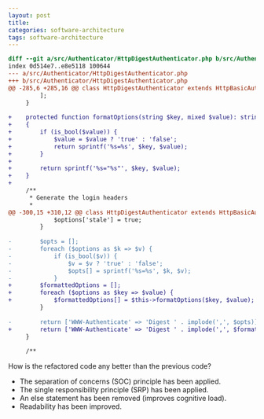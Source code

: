 ```yaml
---
layout: post
title: 
categories: software-architecture
tags: software-architecture
---
```


```diff
diff --git a/src/Authenticator/HttpDigestAuthenticator.php b/src/Authenticator/HttpDigestAuthenticator.php
index 0d514e7..e8e5118 100644
--- a/src/Authenticator/HttpDigestAuthenticator.php
+++ b/src/Authenticator/HttpDigestAuthenticator.php
@@ -285,6 +285,16 @@ class HttpDigestAuthenticator extends HttpBasicAuthenticator
         ];
     }
 
+    protected function formatOptions(string $key, mixed $value): string
+    {
+        if (is_bool($value)) {
+            $value = $value ? 'true' : 'false';
+            return sprintf('%s=%s', $key, $value);
+        }
+
+        return sprintf('%s="%s"', $key, $value);
+    }
+
     /**
      * Generate the login headers
      *
@@ -300,15 +310,12 @@ class HttpDigestAuthenticator extends HttpBasicAuthenticator
             $options['stale'] = true;
         }
 
-        $opts = [];
-        foreach ($options as $k => $v) {
-            if (is_bool($v)) {
-                $v = $v ? 'true' : 'false';
-                $opts[] = sprintf('%s=%s', $k, $v);
-            }
+        $formattedOptions = [];
+        foreach ($options as $key => $value) {
+            $formattedOptions[] = $this->formatOptions($key, $value);
         }
 
-        return ['WWW-Authenticate' => 'Digest ' . implode(',', $opts)];
+        return ['WWW-Authenticate' => 'Digest ' . implode(',', $formattedOptions)];
     }
 
     /**
```

How is the refactored code any better than the previous code?

* The separation of concerns (SOC) principle has been applied.
* The single responsibility principle (SRP) has been applied.
* An else statement has been removed (improves cognitive load).
* Readability has been improved.
